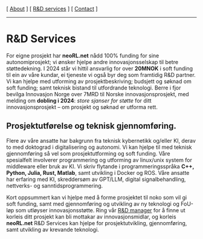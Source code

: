 [ [About](index.md) ]     [ [R&D services](RnD_services.md) ]     [ [Contact](./RnD_manager.md) ]

-------------------------------------------------------------------

# R&D Services
For eigne prosjekt har __neoRL.net__ nådd 100% funding for sine autonomiprosjekt;
	vi ønsker hjelpe andre innovasjonsselskap til betre støttedekning. 
I 2024 står vi hittil ansvarlig for over __20MNOK__ i soft funding til ein av våre kundar,
	ei tjeneste vi også byr deg som framtidig R&D partner.
Vi kan hjelpe med utforming av prosjektbeskriving; budsjett og søknad om soft funding; samt teknisk bistand til utfordrande teknologi.
Berre i fjor bevilga Innovasjon Norge over 7MRD til Norske innovasjonsprosjekt, med melding om __dobling i 2024__:
_store sjanser for støtte_ for ditt innovasjonsprosjekt – om prosjekt og søknad er utforma rett.
	
## Prosjektutførelse og teknisk gjennomføring. 
Flere av våre ansatte har bakgrunn fra teknisk kybernetikk og/eller KI, derav to med doktograd i digitalisering og
autonomi. Vi kan hjelpe til med teknisk gjennomføring så vel som prosjektutforming og soft funding. 
Våre spesialfelt involverer programmering og utforming av linux/unix system for middleware eller bruk av KI.
Vi skriv flytande i programmeringsspråka **C++, Python, Julia, Rust, Matlab**, samt utvikling i Docker og ROS. 
Våre ansatte har erfaring med KI, skreddersøm av GPT/LLM, digital signalbehandling, nettverks- og sanntidsprogrammering.

Kort oppsummert kan vi hjelpe med å forme prosjektet til noko som vil gi soft funding, samt med gjennomføring og
utvikling av ny teknologi og FoU-løp som utløyser innovasjonsstøtte.
Ring vår [R&D manager](./RnD_manager.md) for å finne ut korleis ditt prosjekt kan bli mottakar av innovasjonsmidlar,
og korleis __neoRL.net__ R&D Services kan hjelpe for prosjektutvikling, gjennomføring, samt utvikling av krevande teknologi.
